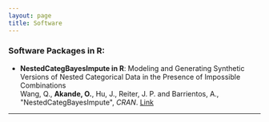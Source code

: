 ```yaml
---
layout: page
title: Software
---
```


### Software Packages in R:
* **NestedCategBayesImpute in R**: Modeling and Generating Synthetic Versions of Nested Categorical Data in the Presence of Impossible Combinations  
Wang, Q., **Akande, O.**, Hu, J., Reiter, J. P. and Barrientos, A., "NestedCategBayesImpute", _CRAN_. [Link](https://cran.r-project.org/web/packages/NestedCategBayesImpute/index.html)

-------------------------
